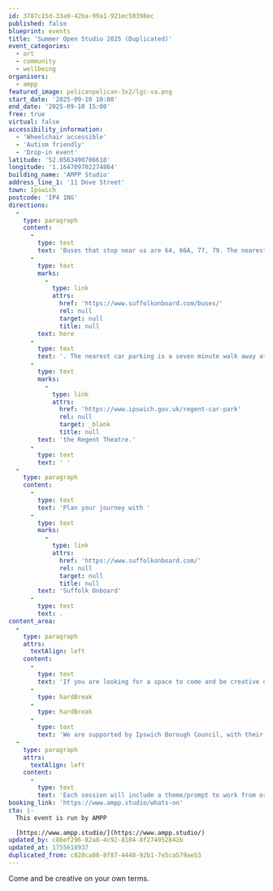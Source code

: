 ```yaml
---
id: 3787c15d-33a9-42ba-99a1-921ec50398ec
published: false
blueprint: events
title: 'Summer Open Studio 2025 (Duplicated)'
event_categories:
  - art
  - community
  - wellbeing
organisers:
  - ampp
featured_image: pelicanpelican-3x2/lgc-va.png
start_date: '2025-09-10 10:00'
end_date: '2025-09-10 15:00'
free: true
virtual: false
accessibility_information:
  - 'Wheelchair accessible'
  - 'Autism friendly'
  - 'Drop-in event'
latitude: '52.0563490706618'
longitude: '1.164709702274864'
building_name: 'AMPP Studio'
address_line_1: '11 Dove Street'
town: Ipswich
postcode: 'IP4 1NG'
directions:
  -
    type: paragraph
    content:
      -
        type: text
        text: 'Buses that stop near us are 64, 66A, 77, 79. The nearest bus stop is one minute walk away, see the latest bus timetables '
      -
        type: text
        marks:
          -
            type: link
            attrs:
              href: 'https://www.suffolkonboard.com/buses/'
              rel: null
              target: null
              title: null
        text: here
      -
        type: text
        text: '. The nearest car parking is a seven minute walk away at '
      -
        type: text
        marks:
          -
            type: link
            attrs:
              href: 'https://www.ipswich.gov.uk/regent-car-park'
              rel: null
              target: _blank
              title: null
        text: 'the Regent Theatre.'
      -
        type: text
        text: ' '
  -
    type: paragraph
    content:
      -
        type: text
        text: 'Plan your journey with '
      -
        type: text
        marks:
          -
            type: link
            attrs:
              href: 'https://www.suffolkonboard.com/'
              rel: null
              target: null
              title: null
        text: 'Suffolk Onboard'
      -
        type: text
        text: .
content_area:
  -
    type: paragraph
    attrs:
      textAlign: left
    content:
      -
        type: text
        text: 'If you are looking for a space to come and be creative on your own terms, join us on Wednesdays at our Dove Street studio for a drop-in creative working session between 10-3pm.'
      -
        type: hardBreak
      -
        type: hardBreak
      -
        type: text
        text: 'We are supported by Ipswich Borough Council, with their help we aim to reduce isolation and promote mental wellness in adults through creativity and community. '
  -
    type: paragraph
    attrs:
      textAlign: left
    content:
      -
        type: text
        text: 'Each session will include a theme/prompt to work from or just come along with your own projects.'
booking_link: 'https://www.ampp.studio/whats-on'
cta: |-
  This event is run by AMPP

  [https://www.ampp.studio/](https://www.ampp.studio/)
updated_by: c86ef296-82a8-4c92-8104-8f274952842b
updated_at: 1755618937
duplicated_from: c828ca88-8f87-4448-92b1-7e5ca579ae53
---
```

Come and be creative on your own terms.
